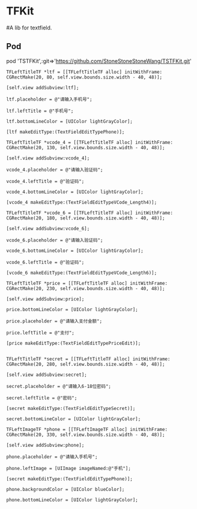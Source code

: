 TFKit
====
#A lib for textfield.

## Pod

pod 'TSTFKit',:git=>'https://github.com/StoneStoneStoneWang/TSTFKit.git'

    TFLeftTitleTF *ltf = [[TFLeftTitleTF alloc] initWithFrame: CGRectMake(20, 80, self.view.bounds.size.width - 40, 48)];
    
    [self.view addSubview:ltf];
    
    ltf.placeholder = @"请输入手机号";
    
    ltf.leftTitle = @"手机号";
    
    ltf.bottomLineColor = [UIColor lightGrayColor];
    
    [ltf makeEditType:(TextFieldEditTypePhone)];
    
    TFLeftTitleTF *vcode_4 = [[TFLeftTitleTF alloc] initWithFrame: CGRectMake(20, 130, self.view.bounds.size.width - 40, 48)];
    
    [self.view addSubview:vcode_4];
    
    vcode_4.placeholder = @"请输入验证码";
    
    vcode_4.leftTitle = @"验证码";
    
    vcode_4.bottomLineColor = [UIColor lightGrayColor];
    
    [vcode_4 makeEditType:(TextFieldEditTypeVCode_Length4)];
    
    TFLeftTitleTF *vcode_6 = [[TFLeftTitleTF alloc] initWithFrame: CGRectMake(20, 180, self.view.bounds.size.width - 40, 48)];
    
    [self.view addSubview:vcode_6];
    
    vcode_6.placeholder = @"请输入验证码";
    
    vcode_6.bottomLineColor = [UIColor lightGrayColor];
    
    vcode_6.leftTitle = @"验证码";
    
    [vcode_6 makeEditType:(TextFieldEditTypeVCode_Length6)];
    
    TFLeftTitleTF *price = [[TFLeftTitleTF alloc] initWithFrame: CGRectMake(20, 230, self.view.bounds.size.width - 40, 48)];
    
    [self.view addSubview:price];
    
    price.bottomLineColor = [UIColor lightGrayColor];
    
    price.placeholder = @"请输入支付金额";
    
    price.leftTitle = @"支付";
    
    [price makeEditType:(TextFieldEditTypePriceEdit)];
    
    
    TFLeftTitleTF *secret = [[TFLeftTitleTF alloc] initWithFrame: CGRectMake(20, 280, self.view.bounds.size.width - 40, 48)];
    
    [self.view addSubview:secret];
    
    secret.placeholder = @"请输入6-18位密码";
    
    secret.leftTitle = @"密码";
    
    [secret makeEditType:(TextFieldEditTypeSecret)];
    
    secret.bottomLineColor = [UIColor lightGrayColor];
    
    TFLeftImageTF *phone = [[TFLeftImageTF alloc] initWithFrame: CGRectMake(20, 330, self.view.bounds.size.width - 40, 48)];
    
    [self.view addSubview:phone];
    
    phone.placeholder = @"请输入手机号";
    
    phone.leftImage = [UIImage imageNamed:@"手机"];
    
    [secret makeEditType:(TextFieldEditTypePhone)];
    
    phone.backgroundColor = [UIColor blueColor];
    
    phone.bottomLineColor = [UIColor lightGrayColor];
